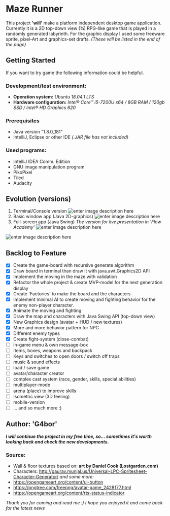 # Maze Runner
This project **'will'** make a platform independent desktop game application. Currently it is a 2D top-down view (¾) RPG-like game that is played in a randomly generated labyrinth.
For the graphic display I used some freeware sprite, pixel-Art and graphics-set drafts.
*(These will be listed in the end of the page)*
## Getting Started ##
If you want to try game the following information could be helpful.
### Development/test environment: ###
- **Operation system:** *Ubuntu 18.04.1 LTS*
- **Hardware configuration:** *Intel® Core™ i5-7200U x64 / 8GB RAM / 120gb SSD / Intel® HD Graphics 620*
### Prerequisites
- Java version "1.8.0_181"
- IntelliJ, Eclipse or other IDE *(.JAR file has not included)*

### Used programs:
 - IntelliJ IDEA Comm. Edition
 - GNU image manipulation program
 - PikoPixel
 - Tiled
 - Audacity
## Evolution (versions)
1. Terminal/Console version
![enter image description here](https://lh3.googleusercontent.com/g3VFal-u16ck0HmJp6l0aNO1udRLTSFcETsETgvUZE_cPyNdS7fTC1ETxk4dXIuPAbUjgJ23q0uk "First version &#40;v-0.01&#41;")
2. Basic window app (Java 2D-graphics)
![enter image description here](https://lh3.googleusercontent.com/1RbK8zzNRatq1NsrlBrmSTNhYIi4PADGFs0j5wQ0lgA5UcA_M5MeEG2_nAhS6GYR5x6gj0kdxSJU "Second version &#40;v-0.1&#41;")
3. Full-screen app (Java Swing)
*The version for live presentation in 'Flow Academy'*
![enter image description here](https://lh3.googleusercontent.com/uSLD3vCZe8Cx3fH2pbIM399TYBfzx_T-PnxgLL7l-1r62CfYOOzHxuLlaFzT6GAdgaw_Myxg3BHw "Main menu")

![enter image description here](https://lh3.googleusercontent.com/j8-iPGlXanTJkKvsgXPINw71unLcAYjdQtgJ9RWrf__7jpWxnXMWzhjIkpeGCmCEaXf-P7btW7FT "Fight in the maze &#40;screenshot&#41;")

## Backlog to Feature

 - [x] Create the game-board with recursive generate algorithm
 - [x] Draw board in terminal than draw it  with java.awt.Graphics2D API
 - [x] Implement the moving in the maze with validation
 - [x] Refactor the whole project & create MVP-model for the next generation display
 - [x] Create 'Factories' to make the board and the  characters
 - [x] Implement minimal AI to create moving and fighting behavior for the enemy non-player character.
 - [x] Animate the moving and fighting
 - [x] Draw the map and characters with Java Swing API (top-down view)
 - [x] New Graphics design (avatar + HUD / new textures)
 - [x] More and more behavior pattern for NPC
 - [x] Different enemy types
 - [x] Create fight-system (close-combat)
 - [ ] in-game menu & own message-box
 - [ ] Items, boxes, weapons and backpack
 - [ ] Keys and switches to open doors / switch off traps
 - [ ] music & sound effects
 - [ ] load / save game
 - [ ] avatar/character creator
 - [ ] complex cast system (race, gender, skills, special abilities)
 - [ ] multiplayer-mode
 - [ ] arena (place) to improve skills
 - [ ] Isometric view (3D feeling)
 - [ ] mobile-version
 - [ ] ... and so much more :)

## Author:  'G4bor'
***I will continue the project in my free time, so... sometimes it's worth looking back and check the new developments.*** 

### Source:

 - Wall & floor textures based on: **art by Daniel Cook (Lostgarden.com)**
 - Characters: http://gaurav.munjal.us/Universal-LPC-Spritesheet-Character-Generator/
 *and some more:*
 - https://opengameart.org/content/ui-button
 - https://pngtree.com/freepng/avatar-game_2428177.html
 - https://opengameart.org/content/rts-status-indicator
 
 *Thank you for coming and read me :)
 I hope you enjoyed it and come back for the latest news*
<!--stackedit_data:
eyJoaXN0b3J5IjpbMjA3NjYxNTc5OCwtMzcwNDcwNjA2LDUwMD
MwNzkyNywxNDc3NDM0NTEyLDI1OTMzODc1NiwxMDY5NDQxNTI3
LDEzNDIzODQzMjEsMTIxMzg4NjU2MCwxNjAzMjczMDQ5LDE4Mz
EzNDcyNjAsLTE5MDU5MTIxMTcsMTg3MzM1NzUzMywyMDU4Mjk0
OTE2LDM2NDc0MDMyOCwxMDgyNDAyMjkyLC0xOTk4OTI5MzI1LD
EwNzkwMDg3NjFdfQ==
-->